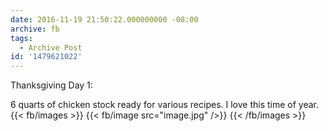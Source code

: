 ```yaml
---
date: 2016-11-19 21:50:22.000000000 -08:00
archive: fb
tags: 
  - Archive Post
id: '1479621022'
---
```


Thanksgiving Day 1:

6 quarts of chicken stock ready for various recipes. I love this time of year.
{{< fb/images >}}
{{< fb/image src="image.jpg" />}}
{{< /fb/images >}}
